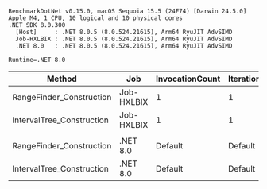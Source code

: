 ```

BenchmarkDotNet v0.15.0, macOS Sequoia 15.5 (24F74) [Darwin 24.5.0]
Apple M4, 1 CPU, 10 logical and 10 physical cores
.NET SDK 8.0.300
  [Host]     : .NET 8.0.5 (8.0.524.21615), Arm64 RyuJIT AdvSIMD
  Job-HXLBIX : .NET 8.0.5 (8.0.524.21615), Arm64 RyuJIT AdvSIMD
  .NET 8.0   : .NET 8.0.5 (8.0.524.21615), Arm64 RyuJIT AdvSIMD

Runtime=.NET 8.0  

```
| Method                    | Job        | InvocationCount | IterationCount | LaunchCount | UnrollFactor | WarmupCount | Mean     | Error   | StdDev  | Ratio | RatioSD |
|-------------------------- |----------- |---------------- |--------------- |------------ |------------- |------------ |---------:|--------:|--------:|------:|--------:|
| RangeFinder_Construction  | Job-HXLBIX | 1               | 1              | 1           | 1            | 1           |  11.28 s |      NA | 0.000 s |  0.05 |    0.00 |
| IntervalTree_Construction | Job-HXLBIX | 1               | 1              | 1           | 1            | 1           | 218.22 s |      NA | 0.000 s |  1.00 |    0.00 |
|                           |            |                 |                |             |              |             |          |         |         |       |         |
| RangeFinder_Construction  | .NET 8.0   | Default         | Default        | Default     | 16           | Default     |  11.30 s | 0.010 s | 0.009 s |  0.05 |    0.00 |
| IntervalTree_Construction | .NET 8.0   | Default         | Default        | Default     | 16           | Default     | 207.41 s | 3.981 s | 5.034 s |  1.00 |    0.03 |
